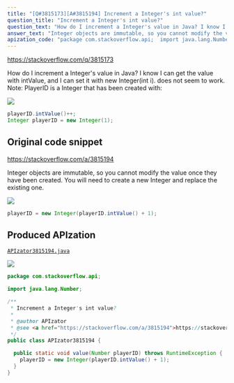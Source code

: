 ```yaml
---
title: "[Q#3815173][A#3815194] Increment a Integer's int value?"
question_title: "Increment a Integer's int value?"
question_text: "How do I increment a Integer's value in Java? I know I can get the value with intValue, and I can set it with new Integer(int i). does not seem to work. Note: PlayerID is a Integer that has been created with:"
answer_text: "Integer objects are immutable, so you cannot modify the value once they have been created. You will need to create a new Integer and replace the existing one."
apization_code: "package com.stackoverflow.api;  import java.lang.Number;  /**  * Increment a Integer's int value?  *  * @author APIzator  * @see <a href=\"https://stackoverflow.com/a/3815194\">https://stackoverflow.com/a/3815194</a>  */ public class APIzator3815194 {    public static void value(Number playerID) throws RuntimeException {     playerID = new Integer(playerID.intValue() + 1);   } }"
---
```


https://stackoverflow.com/q/3815173

How do I increment a Integer&#x27;s value in Java? I know I can get the value with intValue, and I can set it with new Integer(int i).
does not seem to work.
Note: PlayerID is a Integer that has been created with:


<div class="code-logo"><img src="/stackoverflow.png" /></div>

```java
playerID.intValue()++;
Integer playerID = new Integer(1);
```


## Original code snippet

https://stackoverflow.com/a/3815194

Integer objects are immutable, so you cannot modify the value once they have been created. You will need to create a new Integer and replace the existing one.

<div class="code-logo"><img src="/stackoverflow.png" /></div>

```java
playerID = new Integer(playerID.intValue() + 1);
```

## Produced APIzation

[`APIzator3815194.java`](https://github.com/pasqualesalza/apization-temp-data/raw/master/search/APIzator3815194.java)

<div class="code-logo"><img src="/apizator.png" /></div>

```java
package com.stackoverflow.api;

import java.lang.Number;

/**
 * Increment a Integer's int value?
 *
 * @author APIzator
 * @see <a href="https://stackoverflow.com/a/3815194">https://stackoverflow.com/a/3815194</a>
 */
public class APIzator3815194 {

  public static void value(Number playerID) throws RuntimeException {
    playerID = new Integer(playerID.intValue() + 1);
  }
}

```